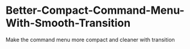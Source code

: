 # Better-Compact-Command-Menu-With-Smooth-Transition
Make the command menu more compact and cleaner with transition
